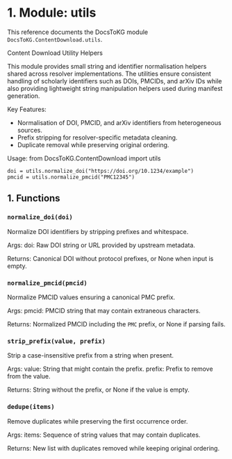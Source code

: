 # 1. Module: utils

This reference documents the DocsToKG module ``DocsToKG.ContentDownload.utils``.

Content Download Utility Helpers

This module provides small string and identifier normalisation helpers shared
across resolver implementations. The utilities ensure consistent handling of
scholarly identifiers such as DOIs, PMCIDs, and arXiv IDs while also providing
lightweight string manipulation helpers used during manifest generation.

Key Features:
- Normalisation of DOI, PMCID, and arXiv identifiers from heterogeneous sources.
- Prefix stripping for resolver-specific metadata cleaning.
- Duplicate removal while preserving original ordering.

Usage:
    from DocsToKG.ContentDownload import utils

    doi = utils.normalize_doi("https://doi.org/10.1234/example")
    pmcid = utils.normalize_pmcid("PMC12345")

## 1. Functions

### `normalize_doi(doi)`

Normalize DOI identifiers by stripping prefixes and whitespace.

Args:
doi: Raw DOI string or URL provided by upstream metadata.

Returns:
Canonical DOI without protocol prefixes, or None when input is empty.

### `normalize_pmcid(pmcid)`

Normalize PMCID values ensuring a canonical PMC prefix.

Args:
pmcid: PMCID string that may contain extraneous characters.

Returns:
Normalized PMCID including the `PMC` prefix, or None if parsing fails.

### `strip_prefix(value, prefix)`

Strip a case-insensitive prefix from a string when present.

Args:
value: String that might contain the prefix.
prefix: Prefix to remove from the value.

Returns:
String without the prefix, or None if the value is empty.

### `dedupe(items)`

Remove duplicates while preserving the first occurrence order.

Args:
items: Sequence of string values that may contain duplicates.

Returns:
New list with duplicates removed while keeping original ordering.
